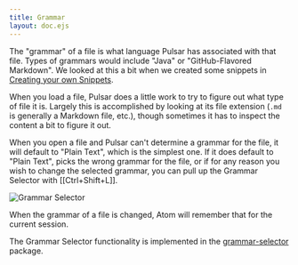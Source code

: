 ```yaml
---
title: Grammar
layout: doc.ejs
---
```


The "grammar" of a file is what language Pulsar has associated with that file.
Types of grammars would include "Java" or "GitHub-Flavored Markdown". We looked
at this a bit when we created some snippets in [Creating your own Snippets](/customize-pulsar/creating-your-own-snippets).

When you load a file, Pulsar does a little work to try to figure out what type
of file it is. Largely this is accomplished by looking at its file extension
(`.md` is generally a Markdown file, etc.), though sometimes it has to inspect
the content a bit to figure it out.

When you open a file and Pulsar can't determine a grammar for the file, it will
default to "Plain Text", which is the simplest one. If it does default to
"Plain Text", picks the wrong grammar for the file, or if for any reason you
wish to change the selected grammar, you can pull up the Grammar Selector with
[[Ctrl+Shift+L]].

![Grammar Selector](/img/atom/grammar.png "Grammar Selector")

When the grammar of a file is changed, Atom will remember that for the current
session.

The Grammar Selector functionality is implemented in the [grammar-selector](https://github.com/pulsar-edit/pulsar/tree/master/packages/grammar-selector)
package.
